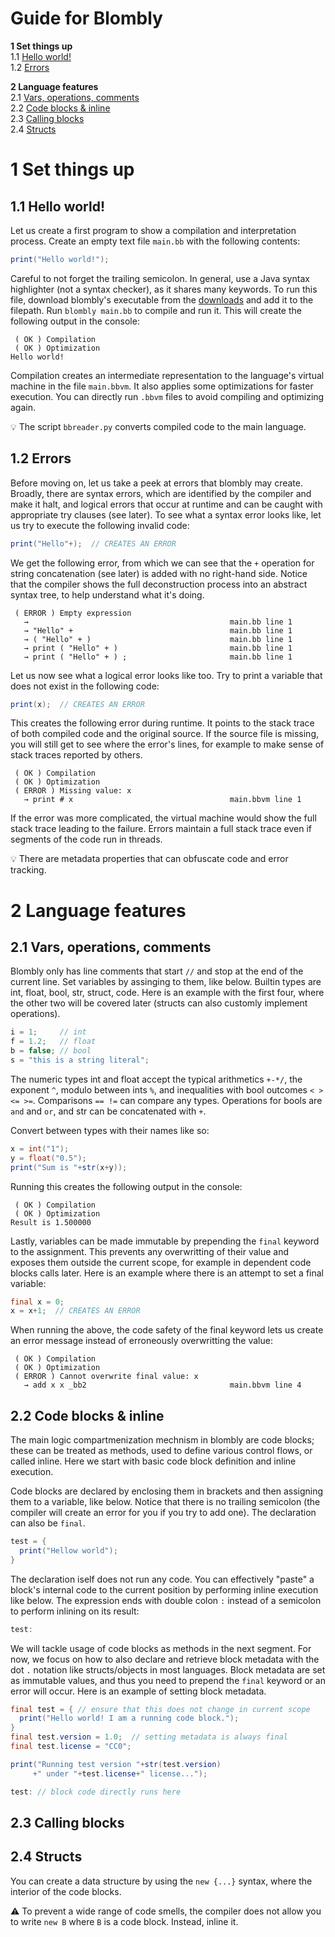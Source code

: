 # Guide for Blombly

**1 Set things up**<br>
1.1 [Hello world!](#11-hello-world)<br>
1.2 [Errors](#12-errors)<br>

**2 Language features**<br>
2.1 [Vars, operations, comments](#21-vars-operations-comments)<br>
2.2 [Code blocks & inline](#22-code-blocks--inline)<br>
2.3 [Calling blocks](#23-calling-blocks)<br>
2.4 [Structs](#24-structs)<br>

# 1 Set things up

## 1.1 Hello world!

Let us create a first program to show a compilation 
and interpretation process. Create an empty text file
`main.bb` with the following contents:

```java
print("Hello world!");
```

Careful to not forget the trailing semicolon. In general,
use a Java syntax highlighter (not a syntax checker), 
as it shares many keywords. To run this file, download 
blombly's executable from the [downloads](./downloads.md) 
and add it to the filepath. Run `blombly main.bb` to 
compile and run it. This will create the following output 
in the console:

```
 ( OK ) Compilation
 ( OK ) Optimization
Hello world!
```

Compilation creates an intermediate representation 
to the language's virtual machine in the file `main.bbvm`.
It also applies some optimizations for faster execution. 
You can directly run `.bbvm` files to avoid compiling and 
optimizing again.

:bulb: The script `bbreader.py` converts compiled code
to the main language.


## 1.2 Errors

Before moving on, let us take a peek at errors
that blombly may create. Broadly, there are syntax errors,
which are identified by the compiler and make it halt,
and logical errors that occur at runtime and can be caught
with appropriate try clauses (see later). To see what a
syntax error looks like, let us try to execute the
following invalid code:

```java
print("Hello"+);  // CREATES AN ERROR
```

We get the following error, from which we can see that
the `+` operation for string concatenation (see later)
is added with no right-hand side. Notice that the 
compiler shows the full deconstruction process into
an abstract syntax tree, to help understand what it's
doing.

```
 ( ERROR ) Empty expression
   →                                             main.bb line 1
   → "Hello" +                                   main.bb line 1
   → ( "Hello" + )                               main.bb line 1
   → print ( "Hello" + )                         main.bb line 1
   → print ( "Hello" + ) ;                       main.bb line 1
```

Let us now see what a logical error looks like too. Try
to print a variable that does not exist in the following code:

```java
print(x);  // CREATES AN ERROR
```

This creates the following error during runtime. It points
to the stack trace of both compiled code and the original
source. If the source file is missing, you will still get 
to see where the error's lines, for example to make sense
of stack traces reported by others.

```
 ( OK ) Compilation
 ( OK ) Optimization
 ( ERROR ) Missing value: x
   → print # x                                   main.bbvm line 1
```

If the error was more complicated, the virtual machine would
show the full stack trace leading to the failure. Errors maintain
a full stack trace even if segments of the code run in threads.

:bulb: There are metadata properties that can obfuscate code
and error tracking.

# 2 Language features

## 2.1 Vars, operations, comments

Blombly only has line comments that start `//` and
stop at the end of the current line. Set variables 
by assinging to them, like below. Builtin types are
int, float, bool, str, struct, code. Here is an example 
with the first four, where the other two will be covered
later (structs can also customly implement operations).

```java
i = 1;     // int
f = 1.2;   // float
b = false; // bool
s = "this is a string literal";
```

The numeric types int and float accept the typical
arithmetics `+-*/`, the exponent `^`, modulo between 
ints `%`, and inequalities with bool outcomes `< > <= >=`.
Comparisons `== !=` can compare any types. 
Operations for bools are `and` and `or`, and str can
be concatenated with `+`.

Convert between types with their names like so:

```java
x = int("1");
y = float("0.5");
print("Sum is "+str(x+y));
```

Running this creates the following output in the console:

```
 ( OK ) Compilation
 ( OK ) Optimization
Result is 1.500000
```

Lastly, variables can be made immutable by prepending
the `final` keyword to the assignment. This prevents
any overwritting of their value and exposes them outside
the current scope, for example in dependent code blocks
calls later. Here is an example where there is an attempt
to set a final variable:

```java
final x = 0;
x = x+1;  // CREATES AN ERROR
```

When running the above, the code safety of the
final keyword lets us create an error message
instead of erroneously overwritting the value:

```
 ( OK ) Compilation
 ( OK ) Optimization
 ( ERROR ) Cannot overwrite final value: x
   → add x x _bb2                                main.bbvm line 4
```

## 2.2 Code blocks & inline

The main logic compartmenization mechnism in blombly
are code blocks; these can be treated as methods, used
to define various control flows, or called inline. Here
we start with basic code block definition and inline 
execution.

Code blocks are declared by enclosing them in brackets
and then assigning them to a variable, like below. 
Notice that there is no trailing semicolon (the
compiler will create an error for you if you try
to add one). The declaration can also be `final`.

```java
test = {
  print("Hellow world");
}
```

The declaration iself does not run any code. You 
can effectively "paste" a block's internal code
to the current position by performing inline execution
like below. The expression ends with double colon `:`
instead of a semicolon to perform inlining on its result:

```java
test:
```

We will tackle usage of code blocks as methods in the next
segment. For now, we focus on how to also declare and
retrieve block metadata with the dot `.` notation like 
structs/objects in most languages. Block metadata are set
as immutable values, and thus you need to prepend the
`final` keyword or an error will occur. Here is an example
of setting block metadata.

```java
final test = { // ensure that this does not change in current scope
  print("Hello world! I am a running code block.");
}
final test.version = 1.0;  // setting metadata is always final
final test.license = "CC0";

print("Running test version "+str(test.version)
     +" under "+test.license+" license...");

test: // block code directly runs here
```

## 2.3 Calling blocks



## 2.4 Structs

You can create a data structure by using the `new {...}` syntax, 
where the interior of the code blocks. 


:warning: To prevent a wide range of code smells, the compiler
does not allow you to write `new B` where `B` is a code block. 
Instead, inline it.
